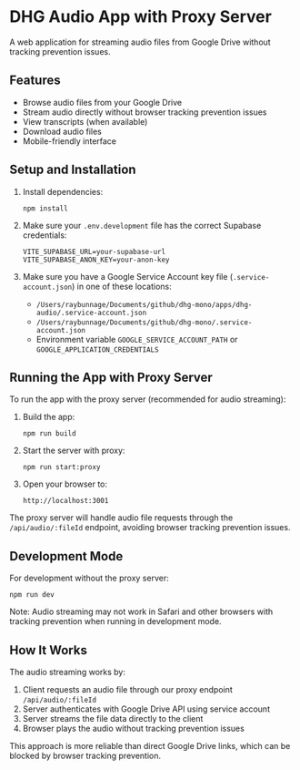 # DHG Audio App with Proxy Server

A web application for streaming audio files from Google Drive without tracking prevention issues.

## Features

- Browse audio files from your Google Drive
- Stream audio directly without browser tracking prevention issues
- View transcripts (when available)
- Download audio files
- Mobile-friendly interface

## Setup and Installation

1. Install dependencies:
   ```
   npm install
   ```

2. Make sure your `.env.development` file has the correct Supabase credentials:
   ```
   VITE_SUPABASE_URL=your-supabase-url
   VITE_SUPABASE_ANON_KEY=your-anon-key
   ```

3. Make sure you have a Google Service Account key file (`.service-account.json`) in one of these locations:
   - `/Users/raybunnage/Documents/github/dhg-mono/apps/dhg-audio/.service-account.json`
   - `/Users/raybunnage/Documents/github/dhg-mono/.service-account.json`
   - Environment variable `GOOGLE_SERVICE_ACCOUNT_PATH` or `GOOGLE_APPLICATION_CREDENTIALS`

## Running the App with Proxy Server

To run the app with the proxy server (recommended for audio streaming):

1. Build the app:
   ```
   npm run build
   ```

2. Start the server with proxy:
   ```
   npm run start:proxy
   ```

3. Open your browser to:
   ```
   http://localhost:3001
   ```

The proxy server will handle audio file requests through the `/api/audio/:fileId` endpoint, avoiding browser tracking prevention issues.

## Development Mode

For development without the proxy server:

```
npm run dev
```

Note: Audio streaming may not work in Safari and other browsers with tracking prevention when running in development mode.

## How It Works

The audio streaming works by:

1. Client requests an audio file through our proxy endpoint `/api/audio/:fileId`
2. Server authenticates with Google Drive API using service account
3. Server streams the file data directly to the client
4. Browser plays the audio without tracking prevention issues

This approach is more reliable than direct Google Drive links, which can be blocked by browser tracking prevention.
